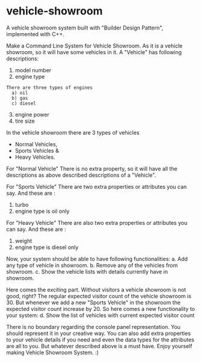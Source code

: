 # vehicle-showroom
A vehicle showroom system built with "Builder Design Pattern", implemented with C++.


Make a Command Line System for Vehicle Showroom. As it is a vehicle showroom, so it will have some vehicles in it. A "Vehicle" has following descriptions:
  1. model number
  2. engine type
    
    There are three types of engines
      a) oil
      b) gas
      c) diesel
  3. engine power
  4. tire size

In the vehicle showroom there are 3 types of vehicles
  - Normal Vehicles, 
  - Sports Vehicles & 
  - Heavy Vehicles.
  
For "Normal Vehicle" There is no extra property, so it will have all the descriptions as above described descriptions of a "Vehicle".

For "Sports Vehicle" There are two extra properties or attributes you can say. And these are :
  1. turbo
  2. engine type is oil only

For "Heavy Vehicle" There are also two extra properties or attributes you can say. And these are :
  1. weight
  2. engine type is diesel only

Now, your system should be able to have following functionalities:
  a. Add any type of vehicle in showroom.
  b. Remove any of the vehicles from showroom.
  c. Show the vehicle lists with details currently have in showroom.
  
Here comes the exciting part. Without visitors a vehicle showroom is not good, right?
The regular expected visitor count of the vehicle showroom is 30.
But whenever we add a new "Sports Vehicle" in the showroom the expected visitor count increase by 20.
So here comes a new functionality to your system:
  d. Show the list of vehicles with current expected visitor count
  
There is no boundary regarding the console panel representation. You should represent it in your creative way.
You can also add extra properties to your vehicle details if you need and even the data types for the attributes are all to you.
But whatever described above is a must have.
Enjoy yourself making Vehicle Showroom System. :)
